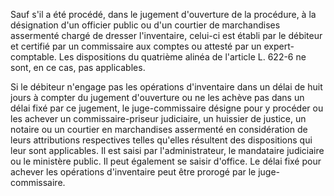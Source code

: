 Sauf s'il a été procédé, dans le jugement d'ouverture de la procédure, à la désignation d'un officier public ou d'un courtier de marchandises assermenté chargé de dresser l'inventaire, celui-ci est établi par le débiteur et certifié par un commissaire aux comptes ou attesté par un expert-comptable. Les dispositions du quatrième alinéa de l'article L. 622-6 ne sont, en ce cas, pas applicables. 


Si le débiteur n'engage pas les opérations d'inventaire dans un délai de huit jours à compter du jugement d'ouverture ou ne les achève pas dans un délai fixé par ce jugement, le juge-commissaire désigne pour y procéder ou les achever un commissaire-priseur judiciaire, un huissier de justice, un notaire ou un courtier en marchandises assermenté en considération de leurs attributions respectives telles qu'elles résultent des dispositions qui leur sont applicables. Il est saisi par l'administrateur, le mandataire judiciaire ou le ministère public. Il peut également se saisir d'office. Le délai fixé pour achever les opérations d'inventaire peut être prorogé par le juge-commissaire. 

